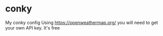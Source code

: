 # conky
 My conky config
Using https://openweathermap.org/ you will need to get your own API key. It's free

